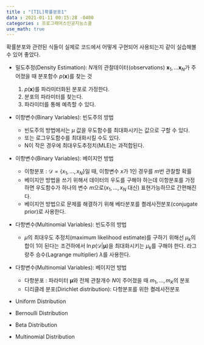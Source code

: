```yaml
---
title : "[TIL]확률분포1"
data : 2021-01-11 00:15:28 -0400
categories : 프로그래머스인공지능스쿨
use_math: true
---
```

확률분포와 관련된 식들이 실제로 코드에서 어떻게 구현되어 사용되는지 같이 실습해볼 수 있어 좋았다.

- 밀도추정(Density Estimation): $N$개의 관찰데이터(observations) $\mathbf{x}_1,\ldots\mathbf{x}_N$가 주어졌을 때 분포함수 $p(\mathbf{x})$를 찾는 것
    1. $p(\mathbf{x})$를 파라미터화된 분포로 가정한다.
    2. 분포의 파라미터를 찾는다.
    3. 파라미터를 통해 예측할 수 있다.
- 이항변수(Binary Variables): 빈도주의 방법
    - 빈도주의 방법에서는 $\mu$ 값을 우도함수를 최대화시키는 값으로 구할 수 있다.
    - 또는 로그우도함수를 최대화시킬 수도 있다.
    - N이 작은 경우에 최대우도추정치(MLE)는 과적합된다.
- 이항변수(Binary Variables): 베이지언 방법
    - 이항분포 : $\mathcal{D} = \{x_1,\ldots,x_N\}$일 때, 이항변수 $x$가 1인 경우를 $m$번 관찰할 확률
    - 베이지안 방법을 쓰기 위해서 데이터의 우도를 구해야 하는데 이항분포를 가정하면 우도함수가 하나의 변수 $m$으로($x_1,\ldots,x_N$ 대신) 표현가능하므로 간편해진다.
    - 베이지언 방법으로 문제를 해결하기 위해 베타분포를 켤레사전분포(conjugate prior)로 사용한다.
- 다항변수(Multinomial Variables): 빈도주의 방법
    - $\mu$의 최대우도 추정치(maximum likelihood estimate)를 구하기 위해선 $\mu_k$의 합이 1이 된다는 조건하에서 $\ln p(\mathcal{D}|\pmb \mu)$을 최대화시키는 $\mu_k$를 구해야 한다. 라그랑주 승수(Lagrange multiplier) $\lambda$를 사용한다.  
- 다항변수(Multinomial Variables): 베이지언 방법
    - 다항분포 : 파라미터 $\pmb \mu$와 전체 관찰개수 $N$이 주어졌을 때 $m_1,\ldots,m_K$의 분포
    - 디리클레 분포(Dirichlet distribution): 다항분포를 위한 켤레사전분포

- Uniform Distribution
- Bernoulli Distribution
- Beta Distribution
- Multinomial Distribution